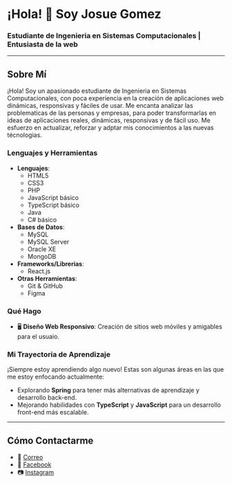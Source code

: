 # ¡Hola! 👋 Soy Josue Gomez

### Estudiante de Ingenieria en Sistemas Computacionales | Entusiasta de la web

---

## Sobre Mí

¡Hola! Soy un apasionado estudiante de Ingenieria en Sistemas Computacionales, con poca experiencia en la creación de aplicaciones web dinámicas, responsivas y fáciles de usar.
Me encanta analizar las problematicas de las personas y empresas, para poder transformarlas en ideas de aplicaciones reales, dinámicas, responsivas y de fácil uso. 
Me esfuerzo en actualizar, reforzar y adptar mis conocimientos a las nuevas técnologias. 

### Lenguajes y Herramientas

- **Lenguajes**:
  - HTML5
  - CSS3
  - PHP
  - JavaScript básico
  - TypeScript básico
  - Java
  - C# básico 
- **Bases de Datos**:
  - MySQL
  - MySQL Server
  - Oracle XE
  - MongoDB
- **Frameworks/Librerias**:
  - React.js
- **Otras Herramientas**:
  - Git & GitHub
  - Figma

### Qué Hago

- 🖥 **Diseño Web Responsivo**: Creación de sitios web móviles y amigables para el usuaio.

### Mi Trayectoria de Aprendizaje

¡Siempre estoy aprendiendo algo nuevo! Estas son algunas áreas en las que me estoy enfocando actualmente:
- Explorando **Spring** para tener más alternativas de aprendizaje y desarrollo back-end. 
- Mejorando habilidades con **TypeScript** y **JavaScript** para un desarrollo front-end más escalable.

---

## Cómo Contactarme

- 📧 [Correo](mailto:josue.gomez300116@gmail.com)
- 📘 [Facebook](https://www.facebook.com/JOGZ10?mibextid=ZbWKwL)
- 📷 [Instagram](https://www.instagram.com/josue.gz10?igsh=MTFmODV1YzBmNTZkMw==)
